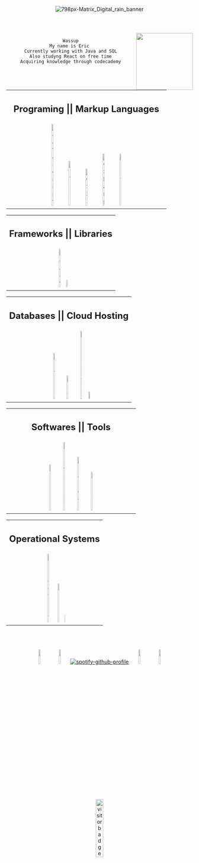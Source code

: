 <header align="center">
  
![798px-Matrix_Digital_rain_banner](https://user-images.githubusercontent.com/31543471/229385165-9c8ab018-d51c-4134-93e7-3697ea1e4905.gif)
  
</header>

</hr>

<div align="center" width="50%">
<img align="right" width="153px" src="https://media.giphy.com/media/heIX5HfWgEYlW/giphy.gif">

```

Wassup
My name is Eric 
Currently working with Java and SQL
Also studyng React on free time
Acquiring knowledge through codecademy

```

</br>
</div>

<table>
<tr><td>
<!--<img align="left" src="https://cdn.betterttv.net/emote/61480095b63cc97ee6d261ac/2x"> <img align="right" src="https://cdn.betterttv.net/emote/61480095b63cc97ee6d261ac/2x"> -->
<h2 align="center">Programing || Markup Languages</h2>
</td></tr>
<tr><td>
<div align="center">
<img width="10%" title="Javascript" src="https://cdn.jsdelivr.net/gh/devicons/devicon/icons/javascript/javascript-plain.svg"/> <img width="10%" title="HTML 5" src="https://cdn.jsdelivr.net/gh/devicons/devicon/icons/html5/html5-plain.svg"/> <img width="10%" title="CSS 3" src="https://cdn.jsdelivr.net/gh/devicons/devicon/icons/css3/css3-plain.svg"/> <img width="10%" title="C Sharp" src="https://cdn.jsdelivr.net/gh/devicons/devicon/icons/csharp/csharp-plain.svg"/> <img width="10%" title="Python" src="https://cdn.jsdelivr.net/gh/devicons/devicon/icons/python/python-plain.svg"/>
</div>
</tr></td>
</table>

<table>
<tr><td>
<!--<img align="left" src="https://cdn.betterttv.net/emote/569c12df74e294571e59fded/2x"> <img align="right" src="https://cdn.betterttv.net/emote/569c12df74e294571e59fded/2x"> -->
<h2 align="center">Frameworks || Libraries</h2>
</td></tr>
<tr><td>
<div align="center"> 
<img width="10%" title="React" src="https://cdn.jsdelivr.net/gh/devicons/devicon/icons/react/react-original.svg"> <img width="1%" src="https://upload.wikimedia.org/wikipedia/commons/1/1d/Invisible_Pink_Unicorn_High_Resolution.png">
</div>
</tr></td>
</table>

<table>
<tr><td>
<!--<img align="left" src="https://cdn.betterttv.net/emote/6087488d39b5010444d06dff/2x"> <img align="right" src="https://cdn.betterttv.net/emote/6087488d39b5010444d06dff/2x"> -->
<h2 align="center">Databases || Cloud Hosting</h2>
</td></tr>
<tr><td>
<div align="center"> 
<img width="10%" title="Github" src="https://cdn.jsdelivr.net/gh/devicons/devicon/icons/github/github-original.svg"/> <img width="10%" title="Git" src="https://cdn.jsdelivr.net/gh/devicons/devicon/icons/git/git-original.svg"/> <img width="10%" title="SQL Server" src="https://cdn.jsdelivr.net/gh/devicons/devicon/icons/microsoftsqlserver/microsoftsqlserver-plain.svg"/> <img width="1%" src="https://upload.wikimedia.org/wikipedia/commons/1/1d/Invisible_Pink_Unicorn_High_Resolution.png"/>
</div>
</tr></td>
</table>

<table>
<tr><td>
<!--<img align="left" src="https://cdn.betterttv.net/emote/5d82600ec0652668c9e4e2f2/2x"> <img align="right" src="https://cdn.betterttv.net/emote/5d82600ec0652668c9e4e2f2/2x"> --><h2 align="center">Softwares || Tools</h2>
</td></tr>
<tr><td>
<div align="center">
<img width="10%" title="VSCode" src="https://cdn.jsdelivr.net/gh/devicons/devicon/icons/vscode/vscode-original.svg"/> <img width="10%" title="Photoshop" src="https://cdn.jsdelivr.net/gh/devicons/devicon/icons/photoshop/photoshop-plain.svg"/> <img width="10%" title="Blender" src="https://cdn.jsdelivr.net/gh/devicons/devicon/icons/blender/blender-original.svg"/> <img width="10%" title="Unity" src="https://cdn.jsdelivr.net/gh/devicons/devicon/icons/unity/unity-original.svg"/>
</div>
</tr></td>
</table>

<table>
<tr><td>
<!--<img align="left" src="https://cdn.betterttv.net/emote/5e2dea282a2ac47ce3e29fb5/2x"> <img align="right" src="https://cdn.betterttv.net/emote/5e2dea282a2ac47ce3e29fb5/2x"> --><h2 align="center">Operational Systems</h2>
</td></tr>
<tr><td>
<div align="center">
<img width="10%" title="Windows NT" src="https://cdn.jsdelivr.net/gh/devicons/devicon/icons/windows8/windows8-original.svg"/> <img width="10%" title="Linux" src="https://cdn.jsdelivr.net/gh/devicons/devicon/icons/linux/linux-plain.svg"/> <img width="1%" src="https://upload.wikimedia.org/wikipedia/commons/1/1d/Invisible_Pink_Unicorn_High_Resolution.png">
</div>
</tr></td>
</table>

<!-- -----Spotify----- -->
</br></br>
<div align="center">

<img width="10%" src="https://cdn.betterttv.net/emote/5b7e01fbe429f82909e0013a/3x"> <img width="10%" src="https://cdn.betterttv.net/emote/5f1b0186cf6d2144653d2970/3x"> [![spotify-github-profile](https://spotify-github-profile.vercel.app/api/view?uid=12147397265&cover_image=true&theme=novatorem&bar_color=ff0000&bar_color_cover=true)](https://github.com/kittinan/spotify-github-profile) <img width="10%" src="https://cdn.betterttv.net/emote/5f2e2fcf6f378244660275ae/3x"> <img width="10%" src="https://cdn.betterttv.net/emote/5b7e01fbe429f82909e0013a/3x">

</div>

<!-- -----Visit Count----- -->

<div align="center">

<img width="20%" src="https://visitor-badge.glitch.me/badge?page_id=iSamekh.id.visitor-badge.issue.1&left_color=black&right_color=darkred&left_text=F5" alt="visitor badge"/>

</div>
